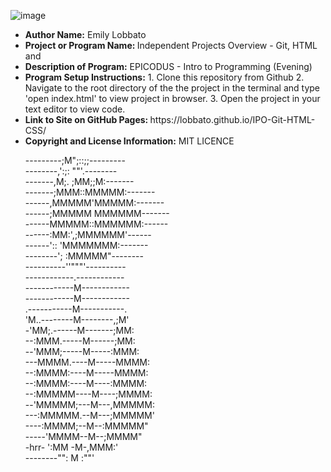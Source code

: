 ![image](https://user-images.githubusercontent.com/72839849/99741777-e3c11c00-2a86-11eb-8467-c19d57449913.png)

<ul>
  <li><strong> Author Name:</strong> Emily Lobbato <br></li>
 <li><strong> Project or Program Name: </strong></strong>Independent Projects Overview - Git, HTML and <br></li>
 <li><strong> Description of Program:</strong> EPICODUS - Intro to Programming (Evening) <br></li>
 <li><strong> Program Setup Instructions:</strong> 1. Clone this repository from Github 2. Navigate to the root directory of the the project in the terminal and type 'open index.html' to view project in browser. 3. Open the project in your text editor to view code. <br></li>
 <li><strong> Link to Site on GitHub Pages: </strong> https://lobbato.github.io/IPO-Git-HTML-CSS/ <br> </li>
 <li><strong> Copyright and License Information:</strong> MIT LICENCE <br></li>
 </p>
 <p>
---------;M";::;;---------<br>
--------,':;: ""'.--------<br>
-------,M;. ;MM;;M:-------<br>
-------;MMM::MMMMM:-------<br>
------,MMMMM'MMMMM:-------<br>
------;MMMMM MMMMMM-------<br>
------MMMMM::MMMMMM:------<br>
------:MM:',;MMMMMM'------<br>
------':: 'MMMMMMM:-------<br>
--------'; :MMMMM"--------<br>
----------''"""'----------<br>
------------.------------<br>
------------M------------<br>
------------M------------<br>
.-----------M-----------.<br>
'M..--------M--------,;M'<br>
-'MM;.------M-------;MM:<br>
--:MMM.-----M------;MM:<br>
--'MMM;-----M-----:MMM:<br>
---MMMM.----M-----MMMM:<br>
--:MMMM:----M-----MMMM:<br>
--:MMMM:----M----:MMMM:<br>
--:MMMMM----M----;MMMM:<br>
--'MMMMM;---M---,MMMMM:<br>
---:MMMMM.--M---;MMMMM'<br>
----:MMMM;--M--:MMMMM"<br>
-----'MMMM--M--;MMMM"<br>
-hrr- ':MM -M-,MMM:'<br>
--------"": M :""'<br>
  </p>
